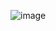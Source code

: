 ![image](https://github.com/khzunair/chat-app-zunair-uzair-024-051-UOG-/assets/102663927/99293f23-9ed5-40e7-9510-a9f0df6a4b62)

